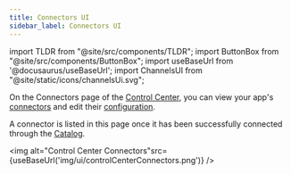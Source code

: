 ```yaml
---
title: Connectors UI
sidebar_label: Connectors UI
---
```


import TLDR from "@site/src/components/TLDR";
import ButtonBox from "@site/src/components/ButtonBox";
import useBaseUrl from '@docusaurus/useBaseUrl';
import ChannelsUI from "@site/static/icons/channelsUi.svg";

On the Connectors page of the [Control Center](/ui/control-center/introduction), you can view your app's [connectors](/sources/introduction) and edit their [configuration](catalog#configuration).

A connector is listed in this page once it has been successfully connected through the [Catalog](catalog).

<img alt="Control Center Connectors"src={useBaseUrl('img/ui/controlCenterConnectors.png')} />
